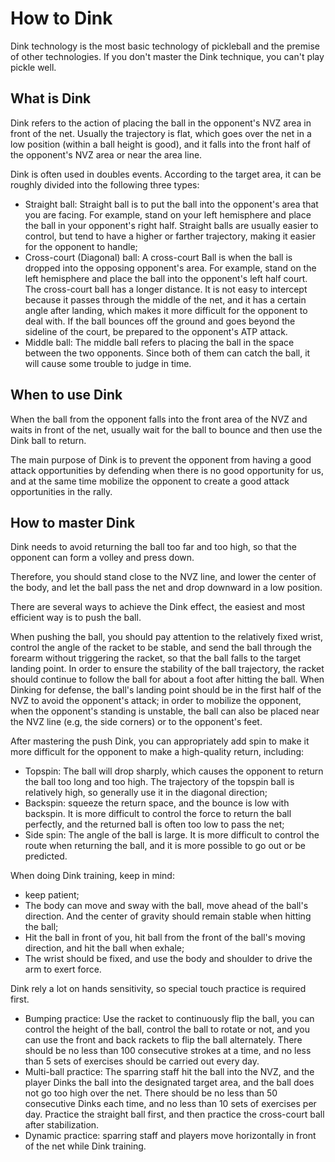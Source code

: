 # How to Dink

Dink technology is the most basic technology of pickleball and the premise of other technologies. If you don't master the Dink technique, you can't play pickle well.

## What is Dink

Dink refers to the action of placing the ball in the opponent's NVZ area in front of the net. Usually the trajectory is flat, which goes over the net in a low position (within a ball height is good), and it falls into the front half of the opponent's NVZ area or near the area line. 

Dink is often used in doubles events. According to the target area, it can be roughly divided into the following three types:

* Straight ball: Straight ball is to put the ball into the opponent's area that you are facing. For example, stand on your left hemisphere and place the ball in your opponent's right half. Straight balls are usually easier to control, but tend to have a higher or farther trajectory, making it easier for the opponent to handle;
* Cross-court (Diagonal) ball: A cross-court Ball is when the ball is dropped into the opposing opponent's area. For example, stand on the left hemisphere and place the ball into the opponent's left half court. The cross-court ball has a longer distance. It is not easy to intercept because it passes through the middle of the net, and it has a certain angle after landing, which makes it more difficult for the opponent to deal with. If the ball bounces off the ground and goes beyond the sideline of the court, be prepared to the opponent's ATP attack.
* Middle ball: The middle ball refers to placing the ball in the space between the two opponents. Since both of them can catch the ball, it will cause some trouble to judge in time.

## When to use Dink

When the ball from the opponent falls into the front area of the NVZ and waits in front of the net, usually wait for the ball to bounce and then use the Dink ball to return.

The main purpose of Dink is to prevent the opponent from having a good attack opportunities by defending when there is no good opportunity for us, and at the same time mobilize the opponent to create a good attack opportunities in the rally.

## How to master Dink

Dink needs to avoid returning the ball too far and too high, so that the opponent can form a volley and press down. 

Therefore, you should stand close to the NVZ line, and lower the center of the body, and let the ball pass the net and drop downward in a low position.

There are several ways to achieve the Dink effect, the easiest and most efficient way is to push the ball.

When pushing the ball, you should pay attention to the relatively fixed wrist, control the angle of the racket to be stable, and send the ball through the forearm without triggering the racket, so that the ball falls to the target landing point. In order to ensure the stability of the ball trajectory, the racket should continue to follow the ball for about a foot after hitting the ball. When Dinking for defense, the ball's landing point should be in the first half of the NVZ to avoid the opponent's attack; in order to mobilize the opponent, when the opponent's standing is unstable, the ball can also be placed near the NVZ line (e.g, the side corners) or to the opponent's feet.

After mastering the push Dink, you can appropriately add spin to make it more difficult for the opponent to make a high-quality return, including:

* Topspin: The ball will drop sharply, which causes the opponent to return the ball too long and too high. The trajectory of the topspin ball is relatively high, so generally use it in the diagonal direction;
* Backspin: squeeze the return space,  and the bounce is low with backspin. It is more difficult to control the force to return the ball perfectly, and the returned ball is often too low to pass the net;
* Side spin: The angle of the ball is large. It is more difficult to control the route when returning the ball, and it is more possible to go out or be predicted.

When doing Dink training, keep in mind:

* keep patient;
* The body can move and sway with the ball, move ahead of the ball's direction. And the center of gravity should remain stable when hitting the ball;
* Hit the ball in front of you, hit ball from the front of the ball's moving direction, and hit the ball when exhale;
* The wrist should be fixed, and use the body and shoulder to drive the arm to exert force.

Dink rely a lot on hands sensitivity, so special touch practice is required first.

* Bumping practice: Use the racket to continuously flip the ball, you can control the height of the ball, control the ball to rotate or not, and you can use the front and back rackets to flip the ball alternately. There should be no less than 100 consecutive strokes at a time, and no less than 5 sets of exercises should be carried out every day.
* Multi-ball practice: The sparring staff hit the ball into the NVZ, and the player Dinks the ball into the designated target area, and the ball does not go too high over the net. There should be no less than 50 consecutive Dinks each time, and no less than 10 sets of exercises per day. Practice the straight ball first, and then practice the cross-court ball after stabilization.
* Dynamic practice: sparring staff and players move horizontally in front of the net while Dink training.